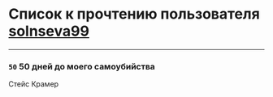 # Список к прочтению пользователя [solnseva99](http://vk.com/id149054665)
---

### `50` 50 дней до моего самоубийства
Стейс Крамер

